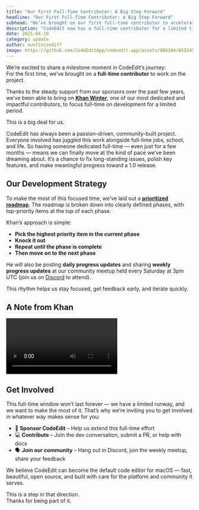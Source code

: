 ```yaml
---
title: "Our First Full-Time Contributor: A Big Step Forward"
headline: "Our First Full-Time Contributor: A Big Step Forward"
subhead: "We’ve brought on our first full-time contributor to accelerate CodeEdit’s development. Learn how we’re using this limited-time opportunity, what’s next on the roadmap, and how you can get involved."
description: "CodeEdit now has a full-time contributor for a limited time. Here’s what we’re focusing on and how you can get involved."
date: 2025-04-10
category: update
author: austincondiff
image: https://github.com/CodeEditApp/codeedit.app/assets/806104/6552453d-c31c-48f3-ae0f-862db07ada9c
---
```


We’re excited to share a milestone moment in CodeEdit’s journey:  
For the first time, we’ve brought on a **full-time contributor** to work on the project.

Thanks to the steady support from our sponsors over the past few years, we’ve been able to bring on [**Khan Winter**](https://github.com/thecoolwinter), one of our most dedicated and impactful contributors, to focus full-time on development for a limited period.

This is a big deal for us.

CodeEdit has always been a passion-driven, community-built project. Everyone involved has juggled this work alongside full-time jobs, school, and life. So having someone dedicated full-time — even just for a few months — means we can finally move at the kind of pace we’ve been dreaming about. It’s a chance to fix long-standing issues, polish key features, and make meaningful progress toward a 1.0 release.

## Our Development Strategy

To make the most of this focused time, we’ve laid out a [**prioritized roadmap**](https://github.com/orgs/CodeEditApp/projects/3). The roadmap is broken down into clearly defined phases, with top-priority items at the top of each phase.

Khan’s approach is simple:

- **Pick the highest priority item in the current phase**
- **Knock it out**
- **Repeat until the phase is complete**
- **Then move on to the next phase**

He will also be posting **daily progress updates** and sharing **weekly progress updates** at our community meetup held every Saturday at 3pm UTC (join us on [Discord](https://discord.gg/vChUXVf9Em) to attend).

This rhythm helps us stay focused, get feedback early, and iterate quickly.

## A Note from Khan

<video controls>
  <source src="https://github.com/user-attachments/assets/468123f7-efff-48a3-9f79-1a7a44cd44e0" type="video/mp4">
</video>

## Get Involved

This full-time window won’t last forever — we have a limited runway, and we want to make the most of it. That’s why we’re inviting you to get involved in whatever way makes sense for you:

- 💙 **Sponsor CodeEdit** – Help us extend this full-time effort  
- 💻 **Contribute** – Join the dev conversation, submit a PR, or help with docs  
- 🗣️ **Join our community** – Hang out in Discord, join the weekly meetup, share your feedback

We believe CodeEdit can become the default code editor for macOS — fast, beautiful, open source, and built with care for the platform and community it serves.

This is a step in that direction.  
Thanks for being part of it.
